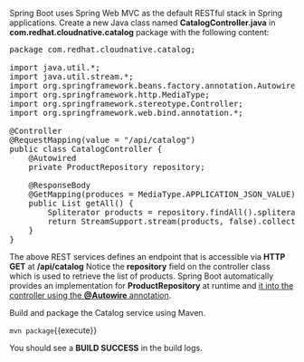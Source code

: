 Spring Boot uses Spring Web MVC as the default RESTful stack in Spring applications. Create 
a new Java class named **CatalogController.java** in **com.redhat.cloudnative.catalog** package with 
the following content:

<pre class="file" data-filename="./catalog-spring-boot/src/main/java/com/redhat/cloudnative/catalog/CatalogController.java" data-target="replace">
package com.redhat.cloudnative.catalog;

import java.util.*;
import java.util.stream.*;
import org.springframework.beans.factory.annotation.Autowired;
import org.springframework.http.MediaType;
import org.springframework.stereotype.Controller;
import org.springframework.web.bind.annotation.*;

@Controller
@RequestMapping(value = "/api/catalog")
public class CatalogController {
    @Autowired
    private ProductRepository repository;

    @ResponseBody
    @GetMapping(produces = MediaType.APPLICATION_JSON_VALUE)
    public List<Product> getAll() {
        Spliterator<Product> products = repository.findAll().spliterator();
        return StreamSupport.stream(products, false).collect(Collectors.toList());
    }
}
</pre>

The above REST services defines an endpoint that is accessible via **HTTP GET** at **/api/catalog** Notice 
the **repository** field on the controller class which is used to retrieve the list of products. Spring Boot 
automatically provides an implementation for **ProductRepository** at runtime and 
[it into the controller using the **@Autowire** annotation](https://docs.spring.io/spring-boot/docs/current/reference/html/using-boot-spring-beans-and-dependency-injection.html).

Build and package the Catalog service using Maven.

`mvn package`{{execute}}

You should see a **BUILD SUCCESS** in the build logs.

